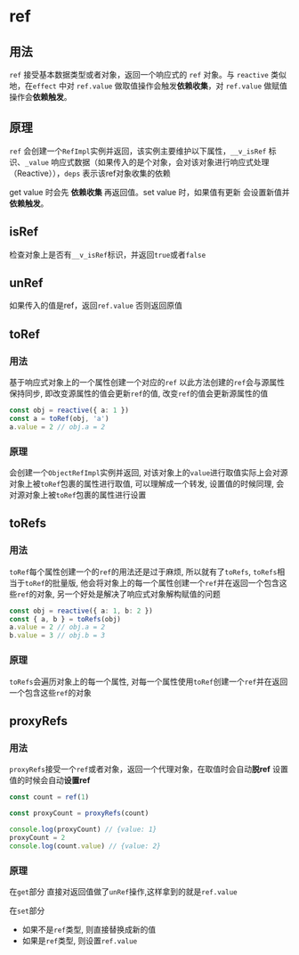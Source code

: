 # ref

## 用法

`ref` 接受基本数据类型或者对象，返回一个响应式的 `ref` 对象。与 `reactive` 类似地，在`effect` 中对 `ref.value` 做取值操作会触发**依赖收集**，对 `ref.value` 做赋值操作会**依赖触发**。

## 原理

`ref` 会创建一个`RefImpl`实例并返回，该实例主要维护以下属性，`__v_isRef` 标识、`_value` 响应式数据（如果传入的是个对象，会对该对象进行响应式处理（Reactive）），`deps` 表示该ref对象收集的依赖

get value 时会先 **依赖收集** 再返回值。set value 时，如果值有更新 会设置新值并**依赖触发**。

## isRef

检查对象上是否有`__v_isRef`标识，并返回`true`或者`false`

## unRef

如果传入的值是ref，返回`ref.value` 否则返回原值

## toRef

### 用法

基于响应式对象上的一个属性创建一个对应的`ref` 以此方法创建的`ref`会与源属性保持同步, 即改变源属性的值会更新`ref`的值, 改变`ref`的值会更新源属性的值

```ts
const obj = reactive({ a: 1 })
const a = toRef(obj, 'a')
a.value = 2 // obj.a = 2
```

### 原理

会创建一个`ObjectRefImpl`实例并返回, 对该对象上的`value`进行取值实际上会对源对象上被`toRef`包裹的属性进行取值, 可以理解成一个转发, 设置值的时候同理, 会对源对象上被`toRef`包裹的属性进行设置

## toRefs

### 用法

`toRef`每个属性创建一个的`ref`的用法还是过于麻烦, 所以就有了`toRefs`, `toRefs`相当于`toRef`的批量版, 他会将对象上的每一个属性创建一个`ref`并在返回一个包含这些`ref`的对象, 另一个好处是解决了响应式对象解构赋值的问题

```ts
const obj = reactive({ a: 1, b: 2 })
const { a, b } = toRefs(obj)
a.value = 2 // obj.a = 2
b.value = 3 // obj.b = 3
```

### 原理

`toRefs`会遍历对象上的每一个属性, 对每一个属性使用`toRef`创建一个`ref`并在返回一个包含这些`ref`的对象

## proxyRefs

### 用法

`proxyRefs`接受一个`ref`或者对象，返回一个代理对象，在取值时会自动**脱ref** 设置值的时候会自动**设置ref**

```ts
const count = ref(1)

const proxyCount = proxyRefs(count)

console.log(proxyCount) // {value: 1}
proxyCount = 2
console.log(count.value) // {value: 2}
```

### 原理

在`get`部分 直接对返回值做了`unRef`操作,这样拿到的就是`ref.value`

在`set`部分
* 如果不是`ref`类型, 则直接替换成新的值
* 如果是`ref`类型, 则设置`ref.value`

